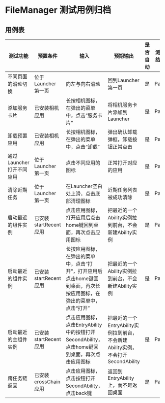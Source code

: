 # FileManager 测试用例归档

## 用例表

|测试功能|预置条件|输入|预期输出|是否自动|测试结果|
|--------------------------------|--------------------------------|--------------------------------|--------------------------------|--------------------------------|--------------------------------|
|不同页面的滑动切换| 位于Launcher第一页 | 向左与向右滑动 |回到Launcher第一页|是|Pass|
|添加服务卡片| 已安装相机应用 | 长按相机图标，在弹出的菜单中，点击“服务卡片” |将相机服务卡片添加到Launcher|是|Pass|
|卸载预置应用| 已安装相机应用 | 长按相机图标，在弹出的菜单中，点击“卸载” | 弹出确认卸载弹框，卸载按钮正常点击 |是|Pass|
|通过Launcher打开不同应用| 位于Launcher第一页 | 点击不同应用的图标 | 正常打开对应的应用 |是|Pass|
|清除近期任务| 位于Launcher第一页 | 在Launcher空白处上滑，点击底部清理图标 | 近期任务列表被成功清除 |是|Pass|
|启动最近的组件实例 | 已安装startRecent应用 | 点击应用图标，打开应用后点击home键回到桌面，再次点击应用图标 | 把最近的一个Ability实例拉到前台，不会新建Ability实例 |是|Pass|
|启动最近的组件实例 | 已安装startRecent应用 | 长按应用图标，在弹出的菜单中，点击“打开”，打开应用后点击home键回到桌面，再次长按应用图标，在弹出的菜单中，点击“打开” | 把最近的一个Ability实例拉到前台，不会新建Ability实例 |是|Pass|
|启动最近的主组件实例 | 已安装startRecent应用 | 点击应用图标，点击EntryAbility中的按钮打开SecondAbility，点击home键回到桌面，再次点击应用图标 | 把最近的一个EntryAbility实例拉到前台，不会新建Ability实例，不会打开SecondAbility |是|Pass|
|跨任务链返回 | 已安装crossChain应用 | 点击应用图标，点击按钮打开SecondAbility，点击back键 | 返回到EntryAbility上，而不是返回桌面 |是|Pass|